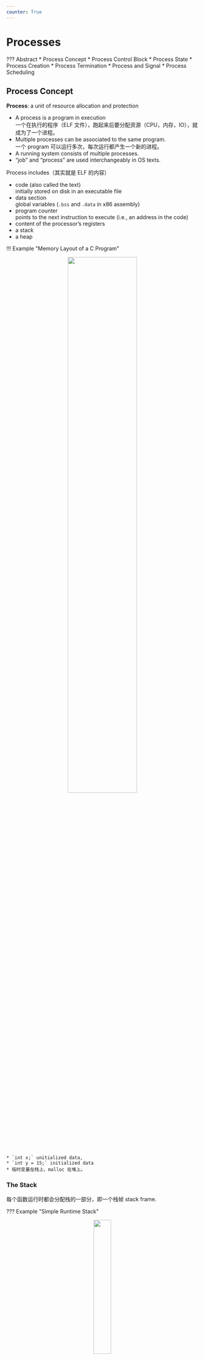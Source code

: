 ```yaml
---
counter: True  
---
```


# Processes

??? Abstract
    * Process Concept
    * Process Control Block
    * Process State
        * Process Creation
        * Process Termination
        * Process and Signal
    * Process Scheduling

## Process Concept

**Process**: a unit of resource allocation and protection  

* A process is a program in execution  
一个在执行的程序（ELF 文件），跑起来后要分配资源（CPU，内存，IO），就成为了一个进程。
* Multiple processes can be associated to the same program.  
一个 program 可以运行多次，每次运行都产生一个新的进程。
* A running system consists of multiple processes.  
* “job” and “process” are used interchangeably in OS texts.  

Process includes（其实就是 ELF 的内容）

* code (also called the text)  
initially stored on disk in an executable file
* data section  
global variables (`.bss` and `.data` in x86 assembly)
* program counter  
points to the next instruction to execute (i.e., an address in the code)
* content of the processor’s registers
* a stack
* a heap

!!! Example "Memory Layout of a C Program"
    <div align = center><img src="https://cdn.hobbitqia.cc/20231011231535.png" width=60%></div>

    * `int x;` unitialized data, 
    * `int y = 15;` initialized data
    * 临时变量在栈上，malloc 在堆上。

### The Stack

每个函数运行时都会分配栈的一部分，即一个栈帧 stack frame. 

??? Example "Simple Runtime Stack"
    <div align = center><img src="https://cdn.hobbitqia.cc/20231010163732.png" width=30%></div>

引入栈是为了解决函数调用的问题。  

Any function needs to have some “state” so that it can run. 

* Parameters passed to it by whatever function called it
* Local variables
* The address of the instruction that should be executed once the function  
returns: the return address
* The value that it will return

栈从上（高地址）往下（低地址），堆从下往上。如果碰面就发生了溢出。

!!! Note "Runtime Stack Growth"
    如果我们运行一个程序两次，内存布局不一定相同。
    <div align = center><img src="https://cdn.hobbitqia.cc/20231011204707.png" width=65%></div>

    stack 和 heap 称为动态内存，相当于是 OS 给进程的两张草稿纸，用多少取决于当前的执行状态。

## Process Control Block (PCB)

Each process has and only has a **PCB**. Information associated with each process.  
控制块，每一个进程有且只有一个 PCB. 整个 PCB 存在内存里。  
<div align = center><img src="https://cdn.hobbitqia.cc/20231010164638.png" width=25%></div>

* Process state
* Program counter
* CPU registers
* CPU-scheduling information
* Memory-management information
* Accounting information
* I/O status information

Represented by the C structure `task_struct`. 
<div align = center><img src="https://cdn.hobbitqia.cc/20231011205333.png" width=65%></div>

所有的 `task_struct` 是通过链表串起来的。

## Process State

As a process executes, it changes state
<div align = center><img src="https://cdn.hobbitqia.cc/20231010164518.png" width=75%></div>

* **New**: The process is being created
* **Running**: Instructions are being executed
* **Waiting**: The process is waiting for some events to occur
* **Ready**: The process is waiting to be assigned to a processor
* **Terminated**: The process has finished execution

<!-- p17 必考 -->

### Process Creation

A process may create new processes, in which case it becomes a parent.

Each process has a **pid** (process ID).  

* **ppid** refers to the parent’s pid

    ??? Example "Process Tree"
        ![](https://cdn.hobbitqia.cc/20231010165405.png)

* The child may inherit/share some of the resources of its parent, or may have entirely new ones.  
子进程继承父进程的资源（如打开的文件）
* A parent can also pass input to a child.  
* Upon creation of a child, the parent can either
    * continue execution, or
    * wait for the child’s completion
* The child could be either
    * a clone of the parent (**i.e.**, have a copy of the address space), or 
    * be an entirely new program

#### The `fork()` System Call

`fork()` creates a new process.    
The child is is a copy of the parent, but

* It has a different pid (and thus ppid)
* Its resource utilization (so far) is set to 0
* `fork()` returns the child’s pid to the parent, and 0 to the child.  
`fork` 会把 child 的 pid 返回给 parent，给 child 返回 0. (how to implement?)  
* Both processes continue execution after the call to `fork()`

??? Example
    What does the following code print?
    ``` C
    int a = 12;
    if (pid = fork()) { // PARENT
        // ask the OS to put me in waiting
        sleep(10);
        fprintf(stdout,”a = %d\n”,a);
        while (1);
    } else { // CHILD
        a += 3;
        while (1);
    }
    ```
    The answer should be 12.  
    `fork` 之后变量的值相同，但并不是同一个变量。（相当于一份拷贝）
    <div align = center><img src="https://cdn.hobbitqia.cc/20231011211326.png" width=55%></div>
    <div align = center><img src="https://cdn.hobbitqia.cc/20231011211428.png" width=55%></div>

??? Example
    How many processes does this C program create?
    ``` C
    int main (int argc, char *arg[])
    {
        fork ();
        if (fork ()) {
            fork ();
        }
        fork (); 
    }
    ```
    The answer should be 12.

#### The `execve()` System Call

`execve()` system call used after a `fork()` to replace the process’ memory space with a new program.  
`execve()` 会把之前的进程资源全部丢掉，再 load 新的 binary，映射新的内存，分的新的堆和栈，常接在 `fork()` 后面使用。

!!! Note "the pros and cons of `fork()`"  
    * Pros
        * 简洁：不需要参数
        * 分工：`fork` 搭起骨架，`exec` 赋予灵魂
        * 联系：保持进程与进程之间的关系
    * Cons
        * 复杂：两个系统调用
        * 性能差
        * 安全问题
    * Clone syscal: fork + exec

### Process Terminations

A process terminates itself with the `exit()` system call.  
调用 exit 后终止进程，释放资源。
  
* This call takes as argument an integer that is called the process’s exit/return/error code.  
* All resources of a process are deallocated by the OS.  
`exit` 终止之后会把资源都释放。
* A process can cause the termination of another process.  
    * Using something called “signals” and the `kill()` system call
* A parent can wait for a child to complete.  
`wait()` and `waitpid()`

#### Processes and Signals

A process can receive signals. And each signal causes a default behavior in the process.  
***e.g.*** 当我们想要终止一个程序时，我们可以敲入 `Ctrl+C`，这相当于对当前进程发送了 `SIGINT` 信号，就会终止当前进程。

Manipulating Signals

* The `signal()` system call allows a process to specify what action to do on a signal  
我们可以修改有些信号的处理程序。
* Signals like `SIGKILL` and `SIGSTOP` cannot be ignored or handled by the user, for security reasons

#### Zombie

When a child process terminates

* Remains as a **zombie** in an “undead” state.  
* Until it is “reaped” (garbage collected) by the OS.  
一个进程结束了，但依然还在占用资源。（他可以释放自己的资源，除了 PCB 是不能由自己释放的）

Get rid of zombies: When a child exits, a `SIGCHLD` signal is sent to the parent.  
我们可以通过给 `SIGCHILD` 信号加一个 handler，里面调用 `wait` 来回收进程。

#### Orphans

An **orphan** process is one whose parent has died.  
子进程还在运行时，它的父进程终止了，那么它就成为了一个孤儿进程。

pid 1 会收养 orphan，因此孤儿进程不会成为 zombie。（pid 1 进程一定会回收子进程）

这里存在一个 trick，可以创建一个与当前进程的父进程完全无关的进程：先 `fork()` 一个进程，随后杀死自己，那么当前进程的子进程就会被 pid 1 收养，就脱离了原来的父进程。

### Process Scheduling

一个 CPU 只能运行一个进程，我们希望提高使用效率。进程处于 Waiting 状态的时候 CPU 如果跟着等待是对资源的浪费。

**Process scheduler** selects among ready processes for next execution on CPU core.  

Maintains scheduling queues of processes: 

* Ready queue - set of all processes residing in main memory, ready and waiting to execute.  
只有一个 ready queue, ready queue 不会空，因为 IDLE 进程一直在里面。
* Wait queue - set of processes waiting for an event.  
很多个等待队列，一个被等待的事件对应一个等待队列。当我们这个事件到来之时，我们从事件对应的队列选择一个进程。
* Processes migrate among the various queues.  

!!! Info "Ready and Wait Queue"
    当我们想要插入一个新的进程时，直接通过双向链表接上即可。通过偏移量找到对应地址，并通过强制类型转换得到 `task_struct`。
    <div align = center><img src="https://cdn.hobbitqia.cc/20231011215154.png" width=65%></div>
    
<div align = center><img src="https://cdn.hobbitqia.cc/20231010190355.png" width=65%></div>

首先从 ready queue 中拿一个进程去 CPU，

* 如果到时间了（过了一个时间片），就直接把自己放到 ready queue; 
* 如果要等待 I/O 事件，就把自己放进 wait queue，等待 I/O 事件发生后再把自己唤醒，放回 ready queue.
* 创建子进程之后子进程放到 ready queue 中，如果调用了 `wait`，那么父进程等待子进程终止后，进入 ready queue.

#### Context Switch

A **context switch** occurs when the CPU switches from one process to another.
<div align = center><img src="https://cdn.hobbitqia.cc/20231010190452.png" width=60%></div>

* When CPU switches to another process, the system must save the state of the old process and load the saved state for the new process via a context switch.  
上下文切换时，存储当前进程的状态，并加载目标进程的状态。
* Context of a process represented in the PCB  
state 主要指寄存器的值，页表...
* Context-switch time is overhead; the system does no useful work while switching. 
上下文切换不做有意义的事情，是 pure overhead. 

<div align = center><img src="https://cdn.hobbitqia.cc/20231011215736.png" width=70%></div>

* `cpu_context` 在 `task_struct` 中，且有一个偏移量。因此这里我们先 load 这个偏移量到寄存器 `x10`。
* `x8` 指向要被换出去的进程的 `task_struct`, 随后我们将要存的寄存器存入 `task_struct` 中。
* 随后 `x8` 指向要被换进来的进程的 `task_struct`, 随后我们将要取的寄存器从 `task_struct` 中取出。

!!! Question "为什么 switch 中只保存部分寄存器？"
    我们上下文切换时会调用 `cpu_switch_to` 函数。其他寄存器在 arm 架构中属于 caller-saved registers，因此不用在 `cpu_switch_to` 中保存，`cpu_switch_to` 中存的是 callee-saved registers. 

一个进程在内核中运行时重要的 data structures: 
<div align = center><img src="https://cdn.hobbitqia.cc/20231011221353.png" width=70%></div>

* 内核栈低地址处有 `thread_info`, 指向 `task_struct`, 内有 `cpu_context`.
* 内核栈高地址处有 `pt_regs`, 保存了寄存器的值。（不是 `cpu_context` 中的寄存器）  
从用户空间到内核空间时，也会有一次上下文切换，这时候会保存用户空间的所有寄存器，然后加载内核空间的寄存器。
* stack frame

Context switching between two kernel threads.  
context 一定在 kernel mode 执行。为了安全，上下文切换涉及到寄存器的修改。

!!! Note "Context Switch Scenarios - kernel"
    When and where are the context (regs) been saved?  

    * When: In `context_switch`, more specifically, in cpu_switch_to
    * Where: In PCB, more specifically, in cpu_context
    * All regs are running kernel code, termed kernel context
    <div align = center><img src="https://cdn.hobbitqia.cc/20231011222054.png" width=70%></div>

!!! Note "Context Switch Scenarios - user"
    * When and where are the user context (regs) been saved?
        * When: `kernel_entry`（进入内核时存寄存器），`kernel_exit`（离开内核时取出寄存器）; Where: per-thread kernel stack, more specifically `pt_regs`
    * When and where are the kernel context (regs) saved saved?
        * When: `cpu_switch_to`; Where: `cpu_context`
    <div align = center><img src="https://cdn.hobbitqia.cc/20231011222153.png" width=70%></div>

!!! Info "`fork()` return values"  
    How does `fork()` return two values?
    
    * 对于父进程，`fork` 相当于是一个系统调用。通过 `kernel_entry` 进入内核态，将用户态上下文存在 `pt_regs` 中。返回值（pid）通过 `pt_regs` 的寄存器值返回。  
    （系统调用的返回值在 `x0` 中，我们把这个值存到 `pt_regs` 中，这样后面从内核切换到用户态时就可以加载返回值到 `x0`）
    <div align = center><img src="https://cdn.hobbitqia.cc/20231011224012.png" width=70%></div>

    * 对于子进程，会调用 `copy_thread` 函数。他会拷贝寄存器，并把 `regs[0]=0`。这样在后续 `kernel_exit` 后就可以把值返回到子进程。  
    注意到此时子进程的 `pc` 被设置为了 `ret_from_fork`（调用 `ret_to_user`，再调用 `kernel_exit`），`sp` 被设置为了 `pt_`regs`.  
    <div align = center><img src="https://cdn.hobbitqia.cc/20231011224646.png" width=70%></div>

## Takeaway

!!! Summary "Takeaway"
    * Process Concept
        * Process vs Program
    * Process Control Block
        * `task_struct`
    * Process State
        * Five states, who has a queue
        * How to create and terminate a process 
    * Process Scheduling
        * `cpu_switch_to`
            * Where are registers saved?
        * `fork`
            * Why returns two values?